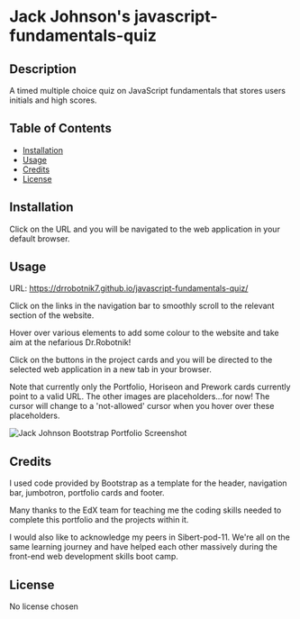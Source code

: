 # Jack Johnson's javascript-fundamentals-quiz

## Description

A timed multiple choice quiz on JavaScript fundamentals that stores users initials and high scores.

## Table of Contents

- [Installation](#installation)
- [Usage](#usage)
- [Credits](#credits)
- [License](#license)

## Installation

Click on the URL and you will be navigated to the web application in your default browser.

## Usage

URL: https://drrobotnik7.github.io/javascript-fundamentals-quiz/

Click on the links in the navigation bar to smoothly scroll to the relevant section of the website.

Hover over various elements to add some colour to the website and take aim at the nefarious Dr.Robotnik!

Click on the buttons in the project cards and you will be directed to the selected web application in a new tab in your browser.

Note that currently only the Portfolio, Horiseon and Prework cards currently point to a valid URL. The other images are placeholders...for now! The cursor will change to a 'not-allowed' cursor when you hover over these placeholders.

![Jack Johnson Bootstrap Portfolio Screenshot](/assets/images/bootstrap-portfolio-screenshot.png)

## Credits

I used code provided by Bootstrap as a template for the header, navigation bar, jumbotron, portfolio cards and footer.

Many thanks to the EdX team for teaching me the coding skills needed to complete this portfolio and the projects within it. 

I would also like to acknowledge my peers in Sibert-pod-11. We're all on the same learning journey and have helped each other massively during the front-end web development skills boot camp.

## License

No license chosen
